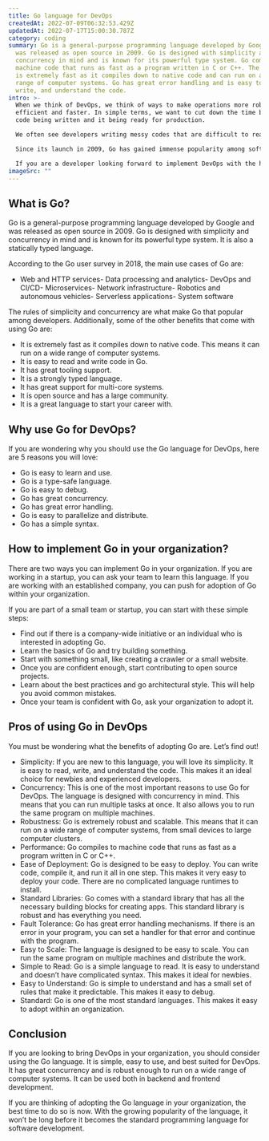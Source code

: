 ```yaml
---
title: Go language for DevOps
createdAt: 2022-07-09T06:32:53.429Z
updatedAt: 2022-07-17T15:00:30.787Z
category: coding
summary: Go is a general-purpose programming language developed by Google and
  was released as open source in 2009. Go is designed with simplicity and
  concurrency in mind and is known for its powerful type system. Go compiles to
  machine code that runs as fast as a program written in C or C++. The language
  is extremely fast as it compiles down to native code and can run on a wide
  range of computer systems. Go has great error handling and is easy to read,
  write, and understand the code.
intro: >-
  When we think of DevOps, we think of ways to make operations more robust,
  efficient and faster. In simple terms, we want to cut down the time between a
  code being written and it being ready for production.

  We often see developers writing messy codes that are difficult to read or understand. The same goes for Ops engineers who find it challenging to debug different errors in production. This is where the Go language comes into play. 

  Since its launch in 2009, Go has gained immense popularity among software developers across the globe, who have even dubbed it “the new old thing”. It was developed by Google as an alternative to other languages that were slow and memory-intensive at that time. 

  If you are a developer looking forward to implement DevOps with the help of Go, this article is for you! Here you will find everything you need to know about Go and its use in DevOps:
imageSrc: ""
---
```


## What is Go?

Go is a general-purpose programming language developed by Google and was released as open source in 2009. Go is designed with simplicity and concurrency in mind and is known for its powerful type system. It is also a statically typed language.

According to the Go user survey in 2018, the main use cases of Go are:
- Web and HTTP services- Data processing and analytics- DevOps and CI/CD- Microservices- Network infrastructure- Robotics and autonomous vehicles- Serverless applications- System software

The rules of simplicity and concurrency are what make Go that popular among developers. Additionally, some of the other benefits that come with using Go are:
- It is extremely fast as it compiles down to native code. This means it can run on a wide range of computer systems.
- It is easy to read and write code in Go.
- It has great tooling support.
- It is a strongly typed language.
- It has great support for multi-core systems.
- It is open source and has a large community.
- It is a great language to start your career with.

## Why use Go for DevOps?

If you are wondering why you should use the Go language for DevOps, here are 5 reasons you will love:

- Go is easy to learn and use.
- Go is a type-safe language.
- Go is easy to debug.
- Go has great concurrency.
- Go has great error handling.
- Go is easy to parallelize and distribute.
- Go has a simple syntax.

## How to implement Go in your organization?

There are two ways you can implement Go in your organization. If you are working in a startup, you can ask your team to learn this language. If you are working with an established company, you can push for adoption of Go within your organization.

If you are part of a small team or startup, you can start with these simple steps:

- Find out if there is a company-wide initiative or an individual who is interested in adopting Go.
- Learn the basics of Go and try building something.
- Start with something small, like creating a crawler or a small website.
- Once you are confident enough, start contributing to open source projects.
- Learn about the best practices and go architectural style. This will help you avoid common mistakes.
- Once your team is confident with Go, ask your organization to adopt it.

## Pros of using Go in DevOps

You must be wondering what the benefits of adopting Go are. Let’s find out!

- Simplicity: If you are new to this language, you will love its simplicity. It is easy to read, write, and understand the code. This makes it an ideal choice for newbies and experienced developers.
- Concurrency: This is one of the most important reasons to use Go for DevOps. The language is designed with concurrency in mind. This means that you can run multiple tasks at once. It also allows you to run the same program on multiple machines.
- Robustness: Go is extremely robust and scalable. This means that it can run on a wide range of computer systems, from small devices to large computer clusters.
- Performance: Go compiles to machine code that runs as fast as a program written in C or C++.
- Ease of Deployment: Go is designed to be easy to deploy. You can write code, compile it, and run it all in one step. This makes it very easy to deploy your code. There are no complicated language runtimes to install.
- Standard Libraries: Go comes with a standard library that has all the necessary building blocks for creating apps. This standard library is robust and has everything you need.
- Fault Tolerance: Go has great error handling mechanisms. If there is an error in your program, you can set a handler for that error and continue with the program.
- Easy to Scale: The language is designed to be easy to scale. You can run the same program on multiple machines and distribute the work.
- Simple to Read: Go is a simple language to read. It is easy to understand and doesn’t have complicated syntax. This makes it ideal for newbies.
- Easy to Understand: Go is simple to understand and has a small set of rules that make it predictable. This makes it easy to debug.
- Standard: Go is one of the most standard languages. This makes it easy to adopt within an organization.

## Conclusion

If you are looking to bring DevOps in your organization, you should consider using the Go language. It is simple, easy to use, and best suited for DevOps. It has great concurrency and is robust enough to run on a wide range of computer systems. It can be used both in backend and frontend development.

If you are thinking of adopting the Go language in your organization, the best time to do so is now. With the growing popularity of the language, it won’t be long before it becomes the standard programming language for software development.
